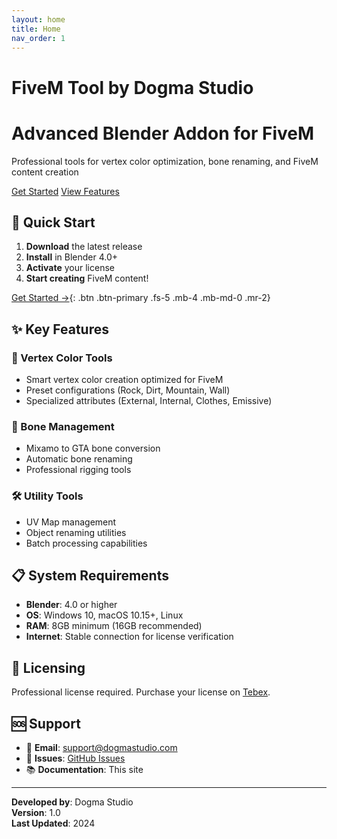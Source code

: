 ```yaml
---
layout: home
title: Home
nav_order: 1
---
```


# FiveM Tool by Dogma Studio

<div class="hero">
  <div class="hero-content">
    <h1>Advanced Blender Addon for FiveM</h1>
    <p>Professional tools for vertex color optimization, bone renaming, and FiveM content creation</p>
    <div class="hero-buttons">
      <a href="getting-started/installation" class="btn btn-primary">Get Started</a>
      <a href="features/overview" class="btn btn-secondary">View Features</a>
    </div>
  </div>
</div>

## 🚀 Quick Start

1. **Download** the latest release
2. **Install** in Blender 4.0+
3. **Activate** your license
4. **Start creating** FiveM content!

[Get Started →](getting-started/installation){: .btn .btn-primary .fs-5 .mb-4 .mb-md-0 .mr-2}

## ✨ Key Features

### 🎨 Vertex Color Tools
- Smart vertex color creation optimized for FiveM
- Preset configurations (Rock, Dirt, Mountain, Wall)
- Specialized attributes (External, Internal, Clothes, Emissive)

### 🦴 Bone Management
- Mixamo to GTA bone conversion
- Automatic bone renaming
- Professional rigging tools

### 🛠️ Utility Tools
- UV Map management
- Object renaming utilities
- Batch processing capabilities

## 📋 System Requirements

- **Blender**: 4.0 or higher
- **OS**: Windows 10, macOS 10.15+, Linux
- **RAM**: 8GB minimum (16GB recommended)
- **Internet**: Stable connection for license verification

## 🔐 Licensing

Professional license required. Purchase your license on [Tebex](https://www.dogmastudio.cc).

## 🆘 Support

- 📧 **Email**: support@dogmastudio.com
- 🐛 **Issues**: [GitHub Issues](https://github.com/dogmastudio/toolblender/issues)
- 📚 **Documentation**: This site

---

**Developed by**: Dogma Studio  
**Version**: 1.0  
**Last Updated**: 2024 